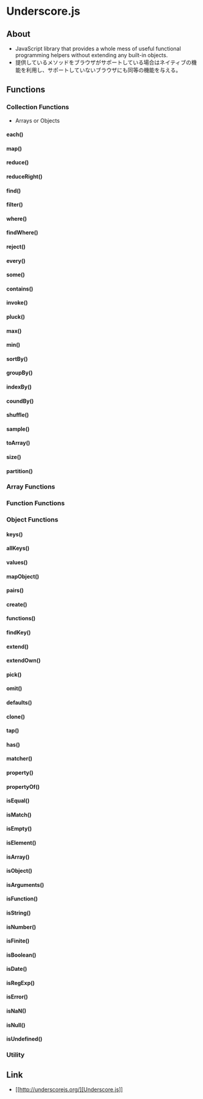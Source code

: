 # Underscore.js
## About
- JavaScript library that provides a whole mess of useful functional programming helpers without extending any built-in objects.
- 提供しているメソッドをブラウザがサポートしている場合はネイティブの機能を利用し、サポートしていないブラウザにも同等の機能を与える。
## Functions
### Collection Functions
- Arrays or Objects
#### each()
#### map()
#### reduce()
#### reduceRight()
#### find()
#### filter()
#### where()
#### findWhere()
#### reject()
#### every()
#### some()
#### contains()
#### invoke()
#### pluck()
#### max()
#### min()
#### sortBy()
#### groupBy()
#### indexBy()
#### coundBy()
#### shuffle()
#### sample()
#### toArray()
#### size()
#### partition()
### Array Functions
### Function Functions
### Object Functions
#### keys()
#### allKeys()
#### values()
#### mapObject()
#### pairs()
#### create()
#### functions()
#### findKey()
#### extend()
#### extendOwn()
#### pick()
#### omit()
#### defaults()
#### clone()
#### tap()
#### has()
#### matcher()
#### property()
#### propertyOf()
#### isEqual()
#### isMatch()
#### isEmpty()
#### isElement()
#### isArray()
#### isObject()
#### isArguments()
#### isFunction()
#### isString()
#### isNumber()
#### isFinite()
#### isBoolean()
#### isDate()
#### isRegExp()
#### isError()
#### isNaN()
#### isNull()
#### isUndefined()
### Utility
## Link
- [[http://underscorejs.org/][Underscore.js]]

